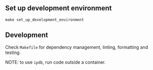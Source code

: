 ## Set up development environment

```shell
make set_up_development_environment
```

## Development

Check `Makefile` for dependency management, linting, formatting and testing.

NOTE: to use `ipdb`, run code outside a container.
